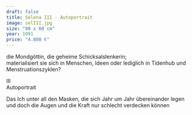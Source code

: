 ```yaml
---
draft: false
title: Selena III - Autoportrait
image: selIII.jpg
size: "80 x 60 cm"
year: 1991
price: "4.800 €"
---
```

die Mondgöttin, die geheime Schicksalslenkerin;  
materialisiert sie sich in Menschen, Ideen oder lediglich in Tidenhub und Menstruationszyklen?  

III  
Autoportrait  

Das Ich unter all den Masken, die sich Jahr um Jahr übereinander legen  
und doch die Augen und die Kraft nur schlecht verdecken können  
